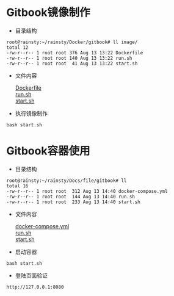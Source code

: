# Gitbook镜像制作  

* 目录结构  

``` text
root@rainsty:~/rainsty/Docker/gitbook# ll image/
total 12
-rw-r--r-- 1 root root 376 Aug 13 13:22 Dockerfile
-rw-r--r-- 1 root root 140 Aug 13 13:22 run.sh
-rw-r--r-- 1 root root  41 Aug 13 13:22 start.sh
```

* 文件内容  

    [Dockerfile](../file/gitbook/image/Dockerfile)  
    [run.sh](../file/gitbook/image/run.sh)  
    [start.sh](../file/gitbook/image/start.sh)  

* 执行镜像制作  

``` text
bash start.sh
```

# Gitbook容器使用  

* 目录结构  

``` text
root@rainsty:~/rainsty/Docs/file/gitbook# ll
total 16
-rw-r--r-- 1 root root  312 Aug 13 14:40 docker-compose.yml
-rw-r--r-- 1 root root  144 Aug 13 14:40 run.sh
-rw-r--r-- 1 root root  233 Aug 13 14:40 start.sh
```

* 文件内容  

    [docker-compose.yml](../file/gitbook/docker-compose.yml)  
    [run.sh](../file/gitbook/run.sh)  
    [start.sh](../file/gitbook/start.sh)  

* 启动容器  

``` text
bash start.sh
```

* 登陆页面验证  

``` text
http://127.0.0.1:8080
```
